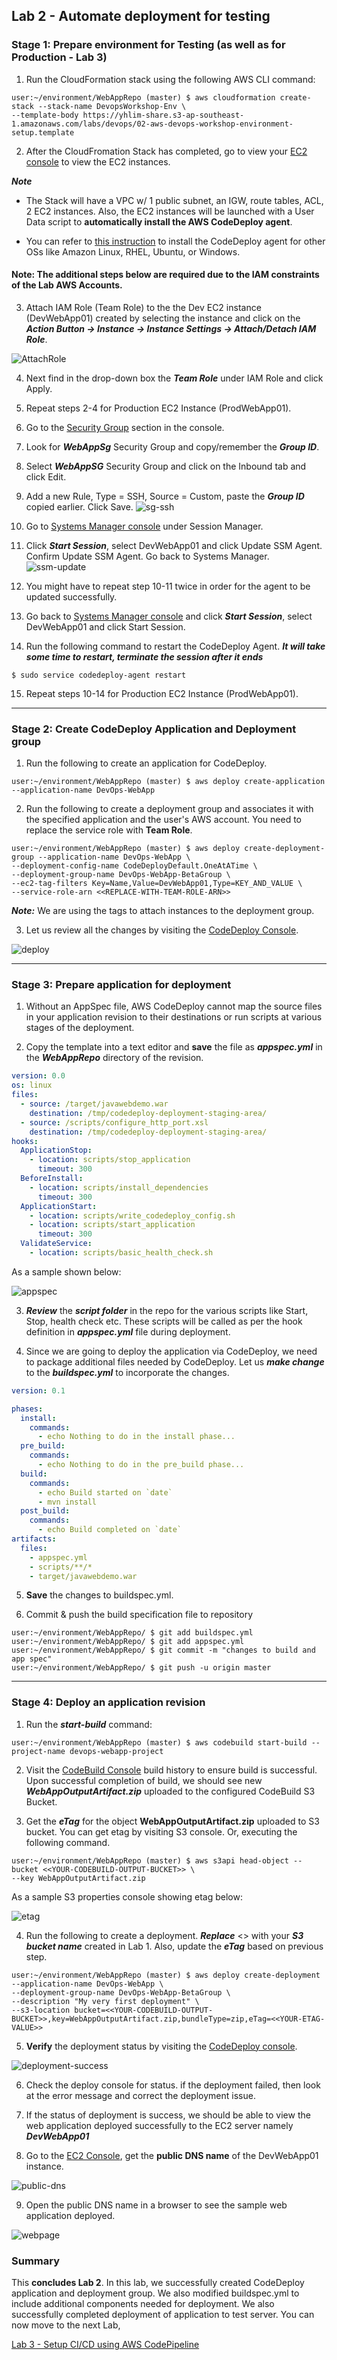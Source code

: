 
## Lab 2 - Automate deployment for testing

### Stage 1: Prepare environment for Testing (as well as for Production - Lab 3)

1. Run the CloudFormation stack using the following AWS CLI command:

```console
user:~/environment/WebAppRepo (master) $ aws cloudformation create-stack --stack-name DevopsWorkshop-Env \
--template-body https://yhlim-share.s3-ap-southeast-1.amazonaws.com/labs/devops/02-aws-devops-workshop-environment-setup.template 
```
2. After the CloudFromation Stack has completed, go to view your [EC2 console](https://ap-southeast-1.console.aws.amazon.com/ec2/v2/home?region=ap-southeast-1#Instances:sort=desc:launchTime) to view the EC2 instances.

**_Note_**
  - The Stack will have a VPC w/ 1 public subnet, an IGW, route tables, ACL, 2 EC2 instances. Also, the EC2 instances will be launched with a User Data script to **automatically install the AWS CodeDeploy agent**.

  - You can refer to [this instruction](http://docs.aws.amazon.com/codedeploy/latest/userguide/codedeploy-agent-operations-install.html) to install the CodeDeploy agent for other OSs like Amazon Linux, RHEL, Ubuntu, or Windows.
 
#### Note: The additional steps below are required due to the IAM constraints of the Lab AWS Accounts. ####

3. Attach IAM Role (Team Role) to the the Dev EC2 instance (DevWebApp01) created by selecting the instance and click on the ***Action Button -> Instance -> Instance Settings -> Attach/Detach IAM Role***.

![AttachRole](./img/attach-role.png)

4. Next find in the drop-down box the ***Team Role*** under IAM Role and click Apply.

5. Repeat steps 2-4 for Production EC2 Instance (ProdWebApp01).

6. Go to the [Security Group](https://ap-southeast-1.console.aws.amazon.com/ec2/v2/home?region=ap-southeast-1#SecurityGroups:Name=WebAppSG;sort=vpcId) section in the console.

7. Look for ***WebAppSg*** Security Group and copy/remember the ***Group ID***.

8. Select ***WebAppSG*** Security Group and click on the Inbound tab and click Edit.

9. Add a new Rule, Type = SSH, Source = Custom, paste the ***Group ID*** copied earlier. Click Save.
![sg-ssh](./img/sg-ssh.png)

10. Go to [Systems Manager console](https://ap-southeast-1.console.aws.amazon.com/systems-manager/session-manager/sessions?region=ap-southeast-1) under Session Manager.

11. Click ***Start Session***, select DevWebApp01 and click Update SSM Agent. Confirm Update SSM Agent. Go back to Systems Manager.
![ssm-update](./img/ssm-update.png)

12. You might have to repeat step 10-11 twice in order for the agent to be updated successfully.

13. Go back to [Systems Manager console](https://ap-southeast-1.console.aws.amazon.com/systems-manager/session-manager/sessions?region=ap-southeast-1) and click ***Start Session***, select DevWebApp01 and click Start Session.

14. Run the following command to restart the CodeDeploy Agent. ***It will take some time to restart, terminate the session after it ends***

```console
$ sudo service codedeploy-agent restart
```

15. Repeat steps 10-14 for Production EC2 Instance (ProdWebApp01). 


***

### Stage 2: Create CodeDeploy Application and Deployment group

1. Run the following to create an application for CodeDeploy.

```console
user:~/environment/WebAppRepo (master) $ aws deploy create-application --application-name DevOps-WebApp
```

2. Run the following to create a deployment group and associates it with the specified application and the user's AWS account. You need to replace the service role with **Team Role**.

```console
user:~/environment/WebAppRepo (master) $ aws deploy create-deployment-group --application-name DevOps-WebApp \
--deployment-config-name CodeDeployDefault.OneAtATime \
--deployment-group-name DevOps-WebApp-BetaGroup \
--ec2-tag-filters Key=Name,Value=DevWebApp01,Type=KEY_AND_VALUE \
--service-role-arn <<REPLACE-WITH-TEAM-ROLE-ARN>>
```

**_Note:_** We are using the tags to attach instances to the deployment group.

3. Let us review all the changes by visiting the [CodeDeploy Console](https://console.aws.amazon.com/codedeploy/home).

![deploy](./img/Lab2-CodeDeploy-Success.png)

***

### Stage 3: Prepare application for deployment

1. Without an AppSpec file, AWS CodeDeploy cannot map the source files in your application revision to their destinations or run scripts at various stages of the deployment.

2. Copy the template into a text editor and **save** the file as **_appspec.yml_** in the **_WebAppRepo_** directory of the revision.

```yml
version: 0.0
os: linux
files:
  - source: /target/javawebdemo.war
    destination: /tmp/codedeploy-deployment-staging-area/
  - source: /scripts/configure_http_port.xsl
    destination: /tmp/codedeploy-deployment-staging-area/
hooks:
  ApplicationStop:
    - location: scripts/stop_application
      timeout: 300
  BeforeInstall:
    - location: scripts/install_dependencies
      timeout: 300
  ApplicationStart:
    - location: scripts/write_codedeploy_config.sh
    - location: scripts/start_application
      timeout: 300
  ValidateService:
    - location: scripts/basic_health_check.sh

```

As a sample shown below:

![appspec](./img/app-spec.png)

3. **_Review_** the **_script folder_** in the repo for the various scripts like Start, Stop, health check etc. These scripts will be called as per the hook definition in **_appspec.yml_** file during deployment.

4. Since we are going to deploy the application via CodeDeploy, we need to package additional files needed by CodeDeploy. Let us **_make change_** to the **_buildspec.yml_** to incorporate the changes.

```yml
version: 0.1

phases:
  install:
    commands:
      - echo Nothing to do in the install phase...
  pre_build:
    commands:
      - echo Nothing to do in the pre_build phase...
  build:
    commands:
      - echo Build started on `date`
      - mvn install
  post_build:
    commands:
      - echo Build completed on `date`
artifacts:
  files:
    - appspec.yml
    - scripts/**/*
    - target/javawebdemo.war

```

5. **Save** the changes to buildspec.yml. 

6. Commit & push the build specification file to repository

```console
user:~/environment/WebAppRepo/ $ git add buildspec.yml
user:~/environment/WebAppRepo/ $ git add appspec.yml
user:~/environment/WebAppRepo/ $ git commit -m "changes to build and app spec"
user:~/environment/WebAppRepo/ $ git push -u origin master

```

***

### Stage 4: Deploy an application revision

1. Run the **_start-build_** command:

```console
user:~/environment/WebAppRepo (master) $ aws codebuild start-build --project-name devops-webapp-project
```

2. Visit the [CodeBuild Console](https://ap-southeast-1.console.aws.amazon.com/codesuite/codebuild/projects/devops-webapp-project/history) build history to ensure build is successful. Upon successful completion of build, we should see new **_WebAppOutputArtifact.zip_** uploaded to the configured CodeBuild S3 Bucket.

3. Get the **_eTag_** for the object **WebAppOutputArtifact.zip** uploaded to S3 bucket. You can get etag by visiting S3 console. Or, executing the following command.

```console
user:~/environment/WebAppRepo (master) $ aws s3api head-object --bucket <<YOUR-CODEBUILD-OUTPUT-BUCKET>> \
--key WebAppOutputArtifact.zip

```

As a sample S3 properties console showing etag below:

![etag](./img/etag.png)

4. Run the following to create a deployment. **_Replace_** <<YOUR-CODEBUILD-OUTPUT-BUCKET>> with your **_S3 bucket name_** created in Lab 1. Also, update the **_eTag_** based on previous step.

```console
user:~/environment/WebAppRepo (master) $ aws deploy create-deployment --application-name DevOps-WebApp \
--deployment-group-name DevOps-WebApp-BetaGroup \
--description "My very first deployment" \
--s3-location bucket=<<YOUR-CODEBUILD-OUTPUT-BUCKET>>,key=WebAppOutputArtifact.zip,bundleType=zip,eTag=<<YOUR-ETAG-VALUE>>
```

5. **Verify** the deployment status by visiting the [CodeDeploy console](https://ap-southeast-1.console.aws.amazon.com/codesuite/codedeploy/deployments?region=ap-southeast-1).

![deployment-success](./img/Lab2-CodeDeploy-deploymentSuccess.png)

6. Check the deploy console for status. if the deployment failed, then look at the error message and correct the deployment issue.

7. If the status of deployment is success, we should be able to view the web application deployed successfully to the EC2 server namely **_DevWebApp01_**

8. Go to the [EC2 Console](https://ap-southeast-1.console.aws.amazon.com/ec2/v2/home?region=ap-southeast-1), get the **public DNS name** of the DevWebApp01 instance.

![public-dns](./img/public-dns.png)

9. Open the public DNS name in a browser to see the sample web application deployed.

![webpage](./img/webpage-success.png)

### Summary

This **concludes Lab 2**. In this lab, we successfully created CodeDeploy application and deployment group. We also modified buildspec.yml to include additional components needed for deployment. We also successfully completed deployment of application to test server. You can now move to the next Lab,

[Lab 3 - Setup CI/CD using AWS CodePipeline](3_Lab3.md)
